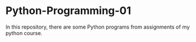 # Python-Programming-01
In this repository, there are some Python programs from assignments of my python course.  
